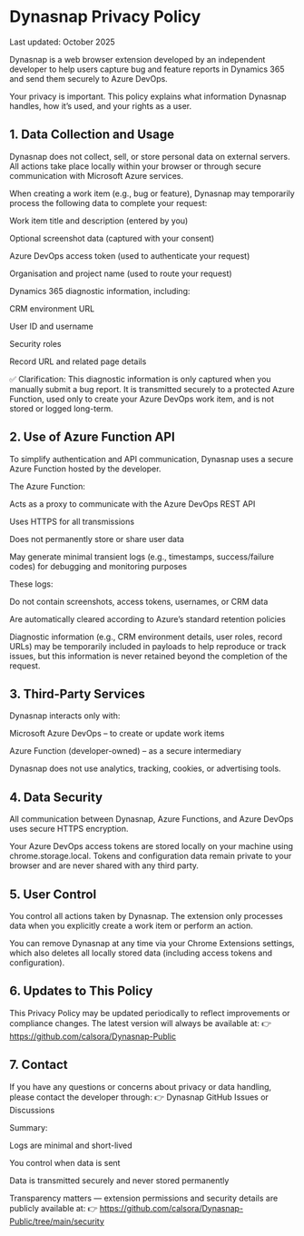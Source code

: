 # Dynasnap Privacy Policy

Last updated: October 2025

Dynasnap is a web browser extension developed by an independent developer to help users capture bug and feature reports in Dynamics 365 and send them securely to Azure DevOps.

Your privacy is important. This policy explains what information Dynasnap handles, how it’s used, and your rights as a user.

## 1. Data Collection and Usage

Dynasnap does not collect, sell, or store personal data on external servers.
All actions take place locally within your browser or through secure communication with Microsoft Azure services.

When creating a work item (e.g., bug or feature), Dynasnap may temporarily process the following data to complete your request:

Work item title and description (entered by you)

Optional screenshot data (captured with your consent)

Azure DevOps access token (used to authenticate your request)

Organisation and project name (used to route your request)

Dynamics 365 diagnostic information, including:

CRM environment URL

User ID and username

Security roles

Record URL and related page details

✅ Clarification:
This diagnostic information is only captured when you manually submit a bug report.
It is transmitted securely to a protected Azure Function, used only to create your Azure DevOps work item, and is not stored or logged long-term.

## 2. Use of Azure Function API

To simplify authentication and API communication, Dynasnap uses a secure Azure Function hosted by the developer.

The Azure Function:

Acts as a proxy to communicate with the Azure DevOps REST API

Uses HTTPS for all transmissions

Does not permanently store or share user data

May generate minimal transient logs (e.g., timestamps, success/failure codes) for debugging and monitoring purposes

These logs:

Do not contain screenshots, access tokens, usernames, or CRM data

Are automatically cleared according to Azure’s standard retention policies

Diagnostic information (e.g., CRM environment details, user roles, record URLs) may be temporarily included in payloads to help reproduce or track issues, but this information is never retained beyond the completion of the request.

## 3. Third-Party Services

Dynasnap interacts only with:

Microsoft Azure DevOps – to create or update work items

Azure Function (developer-owned) – as a secure intermediary

Dynasnap does not use analytics, tracking, cookies, or advertising tools.

## 4. Data Security

All communication between Dynasnap, Azure Functions, and Azure DevOps uses secure HTTPS encryption.

Your Azure DevOps access tokens are stored locally on your machine using chrome.storage.local.
Tokens and configuration data remain private to your browser and are never shared with any third party.

## 5. User Control

You control all actions taken by Dynasnap.
The extension only processes data when you explicitly create a work item or perform an action.

You can remove Dynasnap at any time via your Chrome Extensions settings, which also deletes all locally stored data (including access tokens and configuration).

## 6. Updates to This Policy

This Privacy Policy may be updated periodically to reflect improvements or compliance changes.
The latest version will always be available at:
👉 https://github.com/calsora/Dynasnap-Public

## 7. Contact

If you have any questions or concerns about privacy or data handling, please contact the developer through:
👉 Dynasnap GitHub Issues or Discussions

Summary:

Logs are minimal and short-lived

You control when data is sent

Data is transmitted securely and never stored permanently

Transparency matters — extension permissions and security details are publicly available at:
👉 https://github.com/calsora/Dynasnap-Public/tree/main/security
